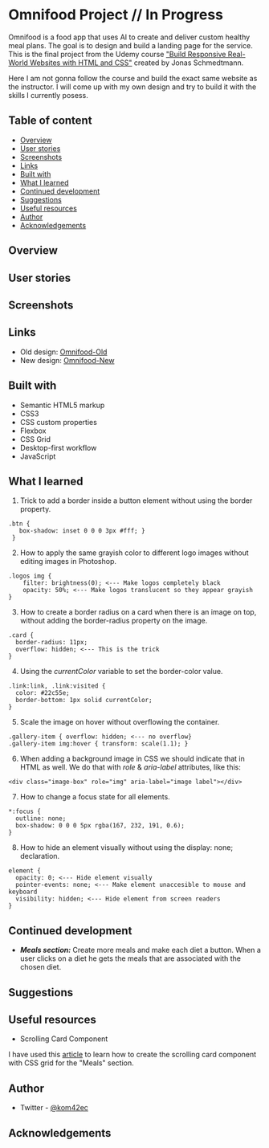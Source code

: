 # Omnifood Project // In Progress

Omnifood is a food app that uses AI to create and deliver custom healthy meal plans. The goal is to design and build a landing page for the service. This is the final project from the Udemy course ["Build Responsive Real-World Websites with HTML and CSS"](https://www.udemy.com/course/design-and-develop-a-killer-website-with-html5-and-css3/) created by Jonas Schmedtmann.

Here I am not gonna follow the course and build the exact same website as the instructor. I will come up with my own design and try to build it with the skills I currently posess.

## Table of content

- [Overview](#overview)
- [User stories](#user-stories)
- [Screenshots](#screenshots)
- [Links](#links)
- [Built with](#built-with)
- [What I learned](#what-i-learned)
- [Continued development](#continued-development)
- [Suggestions](#suggestions)
- [Useful resources](#useful-resources)
- [Author](#author)
- [Acknowledgements](#acknowledgements)

## Overview

## User stories

## Screenshots

## Links

- Old design: [Omnifood-Old](https://omnifood-kom42ec.netlify.app/)
- New design: [Omnifood-New](https://kom42ec.github.io/omnifood-project/)

## Built with

- Semantic HTML5 markup
- CSS3
- CSS custom properties
- Flexbox
- CSS Grid
- Desktop-first workflow
- JavaScript

## What I learned

1. Trick to add a border inside a button element without using the border property.

```
.btn {
   box-shadow: inset 0 0 0 3px #fff; }
 }
```

2. How to apply the same grayish color to different logo images without editing images in Photoshop.

```
.logos img {
    filter: brightness(0); <--- Make logos completely black
    opacity: 50%; <--- Make logos translucent so they appear grayish
}
```

3. How to create a border radius on a card when there is an image on top, without adding the border-radius property on the image.

```
.card {
  border-radius: 11px;
  overflow: hidden; <--- This is the trick
}
```

4. Using the _currentColor_ variable to set the border-color value.

```
.link:link, .link:visited {
  color: #22c55e;
  border-bottom: 1px solid currentColor;
}
```

5. Scale the image on hover without overflowing the container.

```
.gallery-item { overflow: hidden; <--- no overflow}
.gallery-item img:hover { transform: scale(1.1); }
```

6. When adding a background image in CSS we should indicate that in HTML as well. We do that with _role_ & _aria-label_ attributes, like this:

```
<div class="image-box" role="img" aria-label="image label"></div>
```

7. How to change a focus state for all elements.

```
*:focus {
  outline: none;
  box-shadow: 0 0 0 5px rgba(167, 232, 191, 0.6);
}
```

8. How to hide an element visually without using the display: none; declaration.

```
element {
  opacity: 0; <--- Hide element visually
  pointer-events: none; <--- Make element unaccesible to mouse and keyboard
  visibility: hidden; <--- Hide element from screen readers
}
```

## Continued development

- **_Meals section:_** Create more meals and make each diet a button. When a user clicks on a diet he gets the meals that are associated with the chosen diet.

## Suggestions

## Useful resources

- Scrolling Card Component

I have used this [article](https://webdesign.tutsplus.com/tutorials/horizontal-scrolling-card-ui-flexbox-and-css-grid--cms-41922) to learn how to create the scrolling card component with CSS grid for the "Meals" section.

## Author

- Twitter - [@kom42ec](https://twitter.com/kom42ec)

## Acknowledgements
